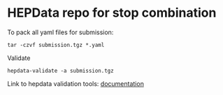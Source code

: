 # HEPData repo for stop combination

To pack all yaml files for submission:
```
tar -czvf submission.tgz *.yaml
```

Validate
```
hepdata-validate -a submission.tgz
```

Link to hepdata validation tools: [documentation](https://hepdata-validator.readthedocs.io/en/latest/#command-line)
